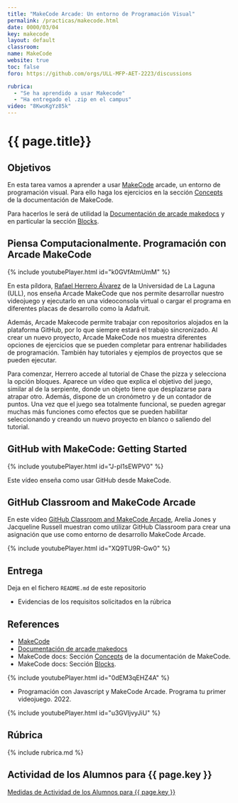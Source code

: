 ```yaml
---
title: "MakeCode Arcade: Un entorno de Programación Visual"
permalink: /practicas/makecode.html
date: 0000/03/04
key: makecode
layout: default
classroom: 
name: MakeCode
website: true
toc: false
foro: https://github.com/orgs/ULL-MFP-AET-2223/discussions

rubrica:
  - "Se ha aprendido a usar Makecode"
  - "Ha entregado el .zip en el campus"
video: "8KwoKgYz85k"
---
```



# {{ page.title}}

## Objetivos

En esta tarea vamos a aprender a usar [MakeCode](https://arcade.makecode.com/) arcade, un entorno de programación visual.
Para ello haga los ejercicios en la sección [Concepts](https://arcade.makecode.com/concepts) de la documentación de MakeCode.

Para hacerlos le será de utilidad la [Documentación de arcade makedocs](https://arcade.makecode.com/docs) y en particular la sección [Blocks](https://arcade.makecode.com/blocks).

## Piensa Computacionalmente. Programación con Arcade MakeCode

{% include youtubePlayer.html id="k0GVfAtmUmM" %}

En esta píldora, [Rafael Herrero Álvarez](https://rafaherrero.github.io/) de la Universidad de La Laguna (ULL), nos enseña Arcade MakeCode que nos permite desarrollar nuestro videojuego y ejecutarlo en una videoconsola virtual o cargar el programa en diferentes placas de desarrollo como la Adafruit. 

Además, Arcade Makecode permite trabajar con repositorios alojados en la plataforma GitHub, por lo que siempre estará el trabajo sincronizado. Al crear un nuevo proyecto, Arcade MakeCode nos muestra diferentes opciones de ejercicios que se pueden completar para entrenar habilidades de programación. También hay tutoriales y ejemplos de proyectos que se pueden ejecutar. 

Para comenzar, Herrero accede al tutorial de Chase the pizza y selecciona la opción bloques. Aparece un vídeo que explica el objetivo del juego, similar al de la serpiente, donde un objeto tiene que desplazarse para atrapar otro. Además, dispone de un cronómetro y de un contador de puntos. Una vez que el juego sea totalmente funcional, se pueden agregar muchas más funciones como efectos que se pueden habilitar seleccionando y creando un nuevo proyecto en blanco o saliendo del tutorial. 


## GitHub with MakeCode: Getting Started

{% include youtubePlayer.html id="J-pI1sEWPV0" %}

Este vídeo enseña como usar GitHub desde MakeCode.

## GitHub Classroom and MakeCode Arcade

En este vídeo [GitHub Classroom and MakeCode Arcade](https://youtu.be/XQ9TU9R-Gw0?si=VW7sp02TPk2mR2mK), Arelia Jones y Jacqueline Russell muestran como utilizar GitHub Classroom para crear una asignación que use como entorno de desarrollo MakeCode Arcade.

{% include youtubePlayer.html id="XQ9TU9R-Gw0" %}

## Entrega

Deja en el fichero `README.md` de este repositorio 

* Evidencias de los requisitos solicitados en la rúbrica 

## References

* [MakeCode](https://arcade.makecode.com/)
* [Documentación de arcade makedocs](https://arcade.makecode.com/docs)
* MakeCode docs: Sección [Concepts](https://arcade.makecode.com/concepts) de la documentación de MakeCode.
* MakeCode docs: Sección [Blocks](https://arcade.makecode.com/blocks).

{% include youtubePlayer.html id="0dEM3qEHZ4A" %}

* Programación con Javascript y MakeCode Arcade. Programa tu primer videojuego. 2022. 

{% include youtubePlayer.html id="u3GVIjvyJiU" %}


## Rúbrica

{% include rubrica.md %}

## Actividad de los Alumnos para {{ page.key }}

<a href="{{ site.baseurl }}/assets/tareas/{{ page.key }}/activity.html" target="_blank">Medidas de Actividad de los Alumnos para {{ page.key }}</a>
